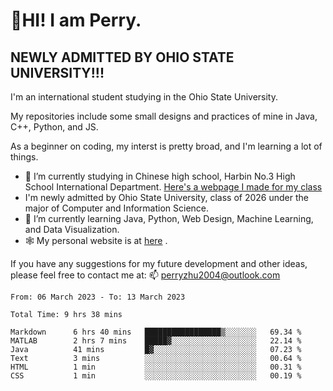 # 🌄HI! I am Perry. <br> #
## NEWLY ADMITTED BY OHIO STATE UNIVERSITY!!! ##  
I'm an international student studying in the Ohio State University. <br>

My repositories include some small designs and practices of mine in Java, C++, Python, and JS. <br>

As a beginner on coding, my interst is pretty broad, and I'm learning a lot of things. <br>
- 🔭 I’m currently studying in Chinese high school, Harbin No.3 High School International Department. [Here's a webpage I made for my class](https://perry2004.github.io/weirdos/)
- I'm newly admitted by Ohio State University, class of 2026 under the major of Computer and Information Science. 
- 🌱 I’m currently learning Java, Python, Web Design, Machine Learning, and Data Visualization. 
- 🕸️ My personal website is at <a href="https://zhu-yp.cn">here</a> .  

If you have any suggestions for my future development and other ideas, please feel free to contact me at: 📫 [perryzhu2004@outlook.com](mailto:perryzhu2004@outlook.com)

<!--START_SECTION:waka-->

```text
From: 06 March 2023 - To: 13 March 2023

Total Time: 9 hrs 38 mins

Markdown      6 hrs 40 mins   █████████████████▒░░░░░░░   69.34 %
MATLAB        2 hrs 7 mins    █████▓░░░░░░░░░░░░░░░░░░░   22.14 %
Java          41 mins         █▓░░░░░░░░░░░░░░░░░░░░░░░   07.23 %
Text          3 mins          ░░░░░░░░░░░░░░░░░░░░░░░░░   00.64 %
HTML          1 min           ░░░░░░░░░░░░░░░░░░░░░░░░░   00.31 %
CSS           1 min           ░░░░░░░░░░░░░░░░░░░░░░░░░   00.19 %
```

<!--END_SECTION:waka-->